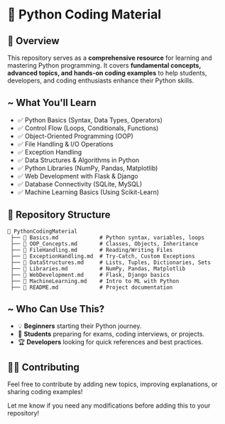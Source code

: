 # 🐍 Python Coding Material  

## 📌 Overview  
This repository serves as a **comprehensive resource** for learning and mastering Python programming. It covers **fundamental concepts, advanced topics, and hands-on coding examples** to help students, developers, and coding enthusiasts enhance their Python skills.  

## ~ What You'll Learn  
- ✅ Python Basics (Syntax, Data Types, Operators)  
- ✅ Control Flow (Loops, Conditionals, Functions)  
- ✅ Object-Oriented Programming (OOP)  
- ✅ File Handling & I/O Operations  
- ✅ Exception Handling  
- ✅ Data Structures & Algorithms in Python  
- ✅ Python Libraries (NumPy, Pandas, Matplotlib)  
- ✅ Web Development with Flask & Django  
- ✅ Database Connectivity (SQLite, MySQL)  
- ✅ Machine Learning Basics (Using Scikit-Learn)  

## 📂 Repository Structure  
```
📁 PythonCodingMaterial  
 ├── 📄 Basics.md             # Python syntax, variables, loops  
 ├── 📄 OOP_Concepts.md       # Classes, Objects, Inheritance  
 ├── 📄 FileHandling.md       # Reading/Writing Files  
 ├── 📄 ExceptionHandling.md  # Try-Catch, Custom Exceptions  
 ├── 📄 DataStructures.md     # Lists, Tuples, Dictionaries, Sets  
 ├── 📄 Libraries.md          # NumPy, Pandas, Matplotlib  
 ├── 📄 WebDevelopment.md     # Flask, Django basics  
 ├── 📄 MachineLearning.md    # Intro to ML with Python  
 ├── 📄 README.md             # Project documentation  
```

## ~ Who Can Use This?  
- 💡 **Beginners** starting their Python journey.  
- 🎯 **Students** preparing for exams, coding interviews, or projects.  
- 🏆 **Developers** looking for quick references and best practices.  

## 👨‍💻 Contributing  
Feel free to contribute by adding new topics, improving explanations, or sharing coding examples!  


Let me know if you need any modifications before adding this to your repository! 
